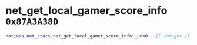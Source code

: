 # net_get_local_gamer_score_info `0x87A3A38D`

```lua
natives.net_stats.net_get_local_gamer_score_info(_unk0 --[[ integer ]])
```